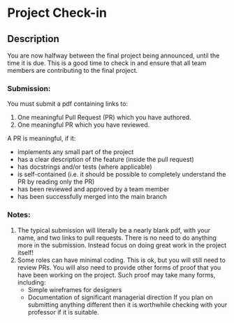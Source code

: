 # Project Check-in

## Description
You are now halfway between the final project being announced, until 
the time it is due. This is a good time to check in and ensure that all 
team members are contributing to the final project.

### Submission:
You must submit a pdf containing links to:
1. One meaningful Pull Request (PR) which you have authored.
1. One meaningful PR which you have reviewed.

A PR is meaningful, if it:
 - implements any small part of the project
 - has a clear description of the feature (inside the pull request)
 - has docstrings and/or tests (where applicable)
 - is self-contained (i.e. it should be possible to completely understand the PR by reading only the PR)
 - has been reviewed and approved by a team member
 - has been successfully merged into the main branch

### Notes:
1. The typical submission will literally be a nearly blank pdf, with your name, and 
    two links to pull requests. There is no need to do anything more in the submission.
    Instead focus on doing great work in the project itself!
1. Some roles can have minimal coding. This is ok, but you will still 
    need to review PRs. You will also need to provide other forms 
    of proof that you have been working on the project. Such proof may take many
    forms, including: 
    - Simple wireframes for designers
    - Documentation of significant managerial direction
    If you plan on submitting anything different then it is worthwhile checking 
    with your professor if it is suitable.  
